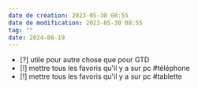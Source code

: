 ```yaml
---
date de création: 2023-05-30 08:55
date de modification: 2023-05-30 08:55
tag: ""
date: 2024-08-19
---
```

- [?] utile pour autre chose que pour GTD
- [!] mettre tous les favoris qu'il y a sur pc #téléphone
- [!] mettre tous les favoris qu'il y a sur pc #tablette
